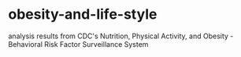 # obesity-and-life-style
analysis results from CDC's Nutrition, Physical Activity, and Obesity - Behavioral Risk Factor Surveillance System
